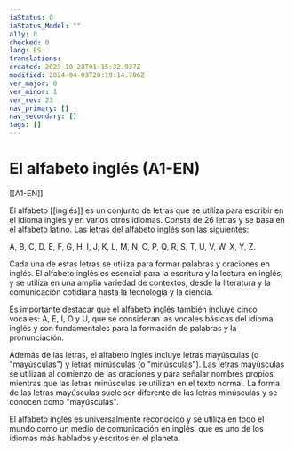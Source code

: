 ```yaml
---
iaStatus: 0
iaStatus_Model: ""
a11y: 0
checked: 0
lang: ES
translations: 
created: 2023-10-28T01:15:32.937Z
modified: 2024-04-03T20:19:14.706Z
ver_major: 0
ver_minor: 1
ver_rev: 23
nav_primary: []
nav_secondary: []
tags: []
---
```

# El alfabeto inglés (A1-EN)

[[A1-EN]]

El alfabeto [[inglés]] es un conjunto de letras que se utiliza para escribir en el idioma inglés y en varios otros idiomas. Consta de 26 letras y se basa en el alfabeto latino. Las letras del alfabeto inglés son las siguientes:

A, B, C, D, E, F, G, H, I, J, K, L, M, N, O, P, Q, R, S, T, U, V, W, X, Y, Z.

Cada una de estas letras se utiliza para formar palabras y oraciones en inglés. El alfabeto inglés es esencial para la escritura y la lectura en inglés, y se utiliza en una amplia variedad de contextos, desde la literatura y la comunicación cotidiana hasta la tecnología y la ciencia.

Es importante destacar que el alfabeto inglés también incluye cinco vocales: A, E, I, O y U, que se consideran las vocales básicas del idioma inglés y son fundamentales para la formación de palabras y la pronunciación.

Además de las letras, el alfabeto inglés incluye letras mayúsculas (o "mayúsculas") y letras minúsculas (o "minúsculas"). Las letras mayúsculas se utilizan al comienzo de las oraciones y para señalar nombres propios, mientras que las letras minúsculas se utilizan en el texto normal. La forma de las letras mayúsculas suele ser diferente de las letras minúsculas y se conocen como "mayúsculas".

El alfabeto inglés es universalmente reconocido y se utiliza en todo el mundo como un medio de comunicación en inglés, que es uno de los idiomas más hablados y escritos en el planeta.